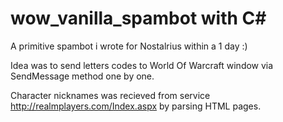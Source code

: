 # wow_vanilla_spambot with C#
A primitive spambot i wrote for Nostalrius within a 1 day :)

Idea was to send letters codes to World Of Warcraft window via SendMessage method one by one.

Character nicknames was recieved from service http://realmplayers.com/Index.aspx by parsing HTML pages.
